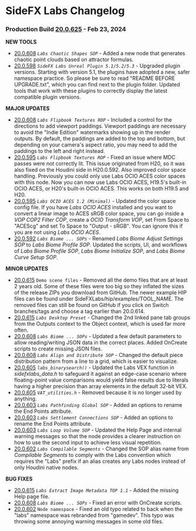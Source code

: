 # SideFX Labs Changelog

### Production Build [20.0.625](https://github.com/sideeffects/SideFXLabs/releases/tag/20.0.625) - Feb 23, 2024

**NEW TOOLS**
- [20.0.608](https://github.com/sideeffects/SideFXLabs/releases/tag/20.0.608) *`Labs Chaotic Shapes SOP`* - Added a new node that generates chaotic point clouds based on attractor formulas.
- [20.0.598](https://github.com/sideeffects/SideFXLabs/releases/tag/20.0.598) *`SideFX Labs Unreal Plugin 5.1/5.2/5.3`* - Upgraded plugin versions. Starting with version 5.1, the plugins have adopted a new, safer namespace practice. So please be sure to read "README BEFORE UPGRADE.txt", which you can find next to the plugin folder. Updated tools that work with these plugins to correctly display the latest compatible plugin versions.

**MAJOR UPDATES**   
- [20.0.608](https://github.com/sideeffects/SideFXLabs/releases/tag/20.0.608) *`Labs Flipbook Textures ROP`* - Included a control for the directions to add viewport paddings. Viewport paddings are necessary to avoid the "Indie Edition" watermarks showing up in the render outputs. By default, the paddings are added to the top and bottom, but depending on your camera's aspect ratio, you may need to add the paddings to the left and right instead.
- [20.0.595](https://github.com/sideeffects/SideFXLabs/releases/tag/20.0.595) *`Labs Flipbook Textures ROP`* - Fixed an issue where MDC passes were not correctly lit. This issue originated from H20, so it was also fixed on the Houdini side in H20.0.592. Also improved color space handling. Previously you could only use Labs OCIO ACES color spaces with this node. Now you can now use Labs OCIO ACES, H19.5's built-in OCIO ACES, or H20's built-in OCIO ACES. This works on both H19.5 and H20.
- [20.0.595](https://github.com/sideeffects/SideFXLabs/releases/tag/20.0.595) *`Labs OCIO ACES 1.2 (Minimal)`* - Updated the color space config file. If you have *Labs OCIO ACES* installed and you want to convert a linear image to ACES sRGB color space, you can go inside a *VOP COP2 Filter COP*, create a *OCIO Transform VOP*, set From Space to "ACEScg" and set To Space to "Output - sRGB". You can ignore this if you are not using *Labs OCIO ACES*.
- [20.0.592](https://github.com/sideeffects/SideFXLabs/releases/tag/20.0.592) *`Labs Biome ... SOPs`* - Renamed *Labs Biome Adjust Settings SOP* to *Labs Biome Profile SOP*. Updated the scripts, UI, and workflows of *Labs Biome Profile SOP*, *Labs Biome Initialize SOP*, and *Labs Biome Curve Setup SOP*.

**MINOR UPDATES**
- [20.0.615](https://github.com/sideeffects/SideFXLabs/releases/tag/20.0.615) `Demo scene files` - Removed all the demo files that are at least 2 years old. Some of these files were too big so they inflated the sizes of the release ZIPs you download from GitHub. The newer example HIP files can be found under SideFXLabs/hip/examples/TOOL_NAME. The removed files can still be found on GitHub if you click on Switch branches/tags and choose a tag earlier than 20.0.614.
- [20.0.615](https://github.com/sideeffects/SideFXLabs/releases/tag/20.0.615) *`Labs Desktop Preset`* - Changed the 2nd linked pane tab groups from the Outputs context to the Object context, which is used far more often.
- [20.0.608](https://github.com/sideeffects/SideFXLabs/releases/tag/20.0.608) *`Labs Biome ... SOPs`* - Updated a few default parameters to allow reading/writing JSON data in the correct places. Added OnCreate scripts to create missing JSON files.
- [20.0.608](https://github.com/sideeffects/SideFXLabs/releases/tag/20.0.608) *`Labs Align and Distribute SOP`* - Changed the default piece distribution pattern from a line to a grid, which is easier to visualize.
- [20.0.605](https://github.com/sideeffects/SideFXLabs/releases/tag/20.0.605) *`labs_binarysearch()`* - Updated the Labs VEX function in *sidefxlabs_data.h* to safeguard it against an edge-case scenario where floating-point value comparisons would yield false results due to literals having a higher precision than array elements in the default 32-bit VEX.
- [20.0.605](https://github.com/sideeffects/SideFXLabs/releases/tag/20.0.605) *`VAT_utilities.h`* - Removed because it is no longer used by anything.
- [20.0.603](https://github.com/sideeffects/SideFXLabs/releases/tag/20.0.603) *`Labs Pathfinding Global SOP`* - Added an options to rename the End Points attribute.
- [20.0.603](https://github.com/sideeffects/SideFXLabs/releases/tag/20.0.603) *`Labs Settlement Connections SOP`* - Added an options to rename the End Points attribute.
- [20.0.603](https://github.com/sideeffects/SideFXLabs/releases/tag/20.0.603) *`Labs Loop Volume SOP`* - Updated the Help Page and internal warning messages so that the node provides a clearer instruction on how to use the second input to achieve less visual repetition.
- [20.0.602](https://github.com/sideeffects/SideFXLabs/releases/tag/20.0.602) *`Labs Compilable Segments`* - Changed the SOP alias name from *Compilable Segments* to comply with the Labs convention which requires the "Labs" prefix if an alias creates any Labs nodes instead of only Houdini native nodes.

**BUG FIXES**
- [20.0.615](https://github.com/sideeffects/SideFXLabs/releases/tag/20.0.615) *`Labs Extract Image Metadata TOP 1.1`* - Added the missing Help page file.
- [20.0.608](https://github.com/sideeffects/SideFXLabs/releases/tag/20.0.608) *`Labs Biome ... SOPs`* - Fixed an error with OnCreate scripts.
- [20.0.602](https://github.com/sideeffects/SideFXLabs/releases/tag/20.0.602) `Node namespace` - Fixed an old typo related to back when the "labs" namespace was rebranded from "gamedev". This typo was throwing some annoying warning messages in some old files.
